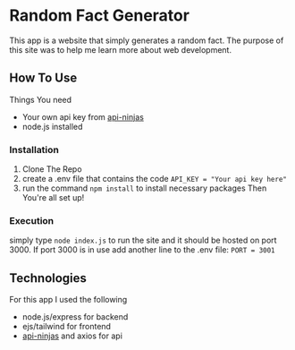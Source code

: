 # Random Fact Generator
This app is a website that simply generates a random fact. The purpose of this site was to help me learn more about web development. 
## How To Use
Things You need
- Your own api key from [api-ninjas](https://api-ninjas.com/)
- node.js installed
### Installation
1. Clone The Repo
2. create a .env file that contains the code `API_KEY = "Your api key here"`
3. run the command `npm install` to install necessary packages
Then You're all set up!
### Execution
simply type `node index.js` to run the site and it should be hosted on port 3000. If port 3000 is in use add another line to the .env file: `PORT = 3001`
## Technologies
For this app I used the following
- node.js/express for backend
- ejs/tailwind for frontend
- [api-ninjas](https://api-ninjas.com/) and axios for api
